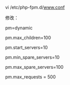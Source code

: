vi /etc/php-fpm.d/www.conf

修改：

pm=dynamic

pm.max\_children=100

pm.start\_servers=10

pm.min\_spare\_servers=10

pm.max\_spare\_servers=100

pm.max\_requests = 500

